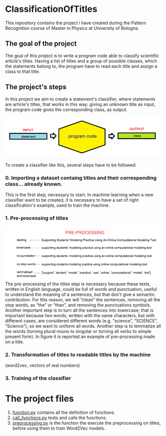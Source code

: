 # ClassificationOfTitles
This repository contains the project i have created during the Pattern Recognition course of Master in Physics at University of Bologna.

## The goal of the project
The goal of this project is to write a program code able to classify scientific article's titles. Having a list of titles and a group of possible classes, which the statements belong to, the program have to read each title and assign a class to that title.

## The project's steps
In this project we aim to create a statement's classifier, where statements are article's titles, that works in this way: giving an unknown title as input, the program code gives  the corresponding class, as output.

![fig. how classifier works](https://github.com/martinacaramaschi/ClassificationOfTitles/blob/master/readme_images/01fig.statement_code_class.png)

To create a classifier like this, several steps have to be followed:
### 0. Importing a dataset containg titles and their corresponding class... already known.
This is the first step, necessary to start. In machine learning when a new classifier want to be created, it is necessary to have a set of right classification's example, used to train the machine. 
### 1. Pre-processing of titles
![fig. preprocessing steps](https://github.com/martinacaramaschi/ClassificationOfTitles/blob/master/readme_images/05fig.preprocessing.png)
The pre-processing of the titles step is necessary because these texts, written in English language, could be full of words and punctuation, useful to understand the meaning of a sentences, but that don't give a semantic contribution. For this reason, we will “clean” the sentences, removing all the stop words, as “the” or “than”, and removing the punctuations symbols. Another important step is to turn all the sentences into lowercase; that is important because two words, written with the same characters, but with different cases, are considered different words (e.g. “science”, “SCIENCE”, “Science”), so we want to uniform all words. Another step is to lemmatize all the words (turning plural nouns to singular or turning all verbs to simple present form). In figure it is reported an example of pre-processing made on a title.
### 2. Transformation of titles to readable titles by the machine
(word2vec, vectors of real numbers)
### 3. Training of the classifier


# The project files
1. [function.py](https://github.com/martinacaramaschi/ClassificationOfTitles/blob/master/functions.py) contains all the definition of functions.
2. [call_functions.py](https://github.com/martinacaramaschi/ClassificationOfTitles/blob/master/call_functions.py) tests and calls the functions.
3. [preprocessing.py](https://github.com/martinacaramaschi/ClassificationOfTitles/blob/master/preprocessing.py) is the function the execute the preprocessing on titles, before using them to train Word2Vec models.

